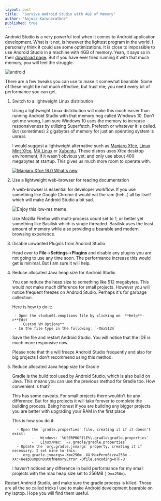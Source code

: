 ```yaml
---
layout: post
title:  "Survive Android Studio with 4GB of Memory"
author: "Anjula Karunarathne"
published: true
---
```


Android Studio is a very powerful tool when it comes to Android application development. What is it not, is however the lightest program in the world. I personally think it could use some optimizations. It is close to impossible to use Android Studio in a machine with 4GB of memory. Yeah, it says so in their [download page](https://developer.android.com/studio).  But if you have ever tried running it with that much memory, you will feel the struggle.

![android](https://static.electronicsweekly.com/eyes-on-android/wp-content/uploads/sites/8/2014/09/Google-G1-300x243.jpg)

There are a few tweaks you can use to make it somewhat bearable. Some of these might be not much effective, but trust me; you need every bit of performance you can get.

1. Switch to a lightweight Linux distribution

	Using a lightweight Linux distribution will make this much easier than running Android Studio with that memory hog called Windows 10. Don't get me wrong, I am sure Windows 10 uses the memory to increase responsiveness by utilizing Superfetch, Prefetch or whatever it is called. But (sometimes) 2 gigabytes of memory for just an operating system is unreal.
		
	I would suggest a lightweight alternative such as [Manjaro Xfce](https://manjaro.org/download/), [Linux Mint Xfce](https://www.linuxmint.com/), [MX Linux](https://mxlinux.org/) or [Xubuntu](https://xubuntu.org/). These distros uses Xfce desktop environment, if it wasn't obvious yet; and only use about 400 megabytes at startup. This gives us much more room to operate with.

	[![Manjaro Xfce 18.0 What's new](https://img.youtube.com/vi/zb_9tc-DiIs/0.jpg)](https://www.youtube.com/watch?v=zb_9tc-DiIs)

2. Use a lightweight web-browser for reading documentation
 
	A web-browser is essential for developer workflow. If you use something like Google Chrome it would eat the ram (heh..) all by itself which will make Android Studio a bit sad.

	![Enjoy this low-res meme](https://i.kym-cdn.com/entries/icons/original/000/030/003/chrome.jpg)

	Use Mozilla Firefox with multi-process count set to 1, or better yet something like Basilisk which is single threaded. Basilisk uses the least amount of memory while also providing a bearable and modern browsing experience.

3. Disable unwanted Plugins from Android Studio

	Head over to **File**->**Settings**->**Plugins** and disable any plugins you are not going to use any time soon. The performance increase this would get is minimal. But I am sure it will help.
	 
4. Reduce allocated Java heap size for Android Studio

	You can reduce the heap size to something like 512 megabytes. This would not make much difference for small projects. However you will notice frequent freezes on Android Studio. Perhaps it's for garbage collection.

	Here is how to do it:

		- Open the studio64.vmoptions file by clicking on  **Help**->**Edit
		    Custom VM Options**
		- In the file type in the following: `-Xmx512m`

	Save the file and restart Android Studio. You will notice that the IDE is much more responsive now. 

	Please note that this will freeze Android Studio frequently and also for big projects I don't recommend using this method.

5. Reduce allocated Java heap size for Gradle
 
	Gradle is the build tool used by Android Studio, which is also build on Java. This means you can use the previous method for Gradle too. How convenient is that?
	 
	This has some caveats. For small projects there wouldn't be any difference. But for big projects it will take forever to complete the building process.
	 Being honest if you are building any bigger projects you are better with upgrading your RAM in the first place.
	 
	 This is how you do it:
		 
		 - Open the `gradle.properties` file, creating it if it doesn't exist:
			    -   Windows: `%USERPROFILE%\.gradle\gradle.properties`
			    -   Linux/Mac: `~/.gradle/gradle.properties`
		 - Update the `org.gradle.jvmargs` property, creating it if necessary. I set mine to this:
		    org.gradle.jvmargs=-Xmx256m -XX:MaxPermSize=256m -XX:+HeapDumpOnOutOfMemoryError -Dfile.encoding=UTF-8

	I haven't noticed any difference in build performance for my small projects with the max heap size set to 256MB (`-Xmx256m`).

Restart Android Studio, and make sure the gradle process is killed. Those are all the so called tricks I use to make Android development bearable on my laptop. Hope you will find them useful.
